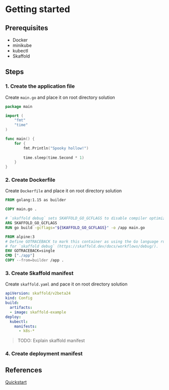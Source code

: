 # Getting started

## Prerequisites

* Docker
* minikube
* kubectl
* Skaffold

## Steps

### 1. Create the application file

Create `main.go` and place it on root directory solution

```go
package main

import (
	"fmt"
	"time"
)

func main() {
	for {
		fmt.Println("Spooky hollow!")
		
		time.sleep(time.Second * 1)
	}
}
```

### 2. Create Dockerfile

Create `Dockerfile` and place it on root directory solution

```Dockerfile
FROM golang:1.15 as builder

COPY main.go .

# `skaffold debug` sets SKAFFOLD_GO_GCFLAGS to disable compiler optimizations
ARG SKAFFOLD_GO_GCFLAGS
RUN go build -gcflags="${SKAFFOLD_GO_GCFLAGS}" -o /app main.go

FROM alpine:3
# Define GOTRACEBACK to mark this container as using the Go language runtime
# for `skaffold debug` (https://skaffold.dev/docs/workflows/debug/).
ENV GOTRACEBACK=single
CMD ["./app"]
COPY --from=builder /app .
```

### 3. Create Skaffold manifest

Create `skaffold.yaml` and pace it on root directory solution

```yaml
apiVersion: skaffold/v2beta24
kind: Config
build:
  artifacts:
  - image: skaffold-example
deploy:
  kubectl:
    manifests:
      - k8s-*
```

> TODO: Explain skaffold manifest

### 4. Create deployment manifest

## References

[Quickstart](https://skaffold.dev/docs/quickstart/)
